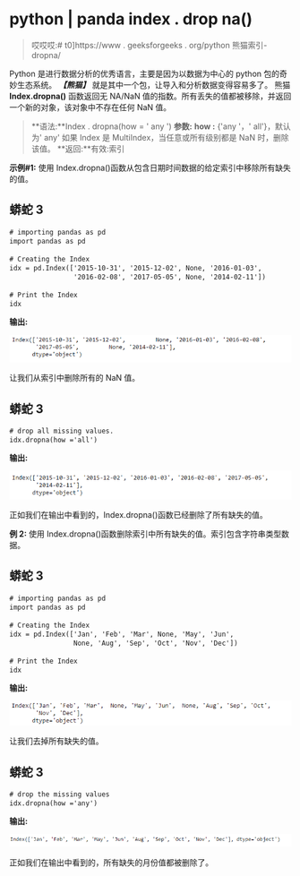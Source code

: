 # python | panda index . drop na()

> 哎哎哎:# t0]https://www . geeksforgeeks . org/python 熊猫索引-dropna/

Python 是进行数据分析的优秀语言，主要是因为以数据为中心的 python 包的奇妙生态系统。 ***【熊猫】*** 就是其中一个包，让导入和分析数据变得容易多了。
熊猫 **Index.dropna()** 函数返回无 NA/NaN 值的指数。所有丢失的值都被移除，并返回一个新的对象，该对象中不存在任何 NaN 值。

> **语法:**Index . dropna(how = ' any ')
> **参数:**
> **how :** {'any '，' all'}，默认为' any'
> 如果 Index 是 MultiIndex，当任意或所有级别都是 NaN 时，删除该值。
> **返回:**有效:索引

**示例#1:** 使用 Index.dropna()函数从包含日期时间数据的给定索引中移除所有缺失的值。

## 蟒蛇 3

```
# importing pandas as pd
import pandas as pd

# Creating the Index
idx = pd.Index(['2015-10-31', '2015-12-02', None, '2016-01-03',
                '2016-02-08', '2017-05-05', None, '2014-02-11'])

# Print the Index
idx
```

**输出:**

![](img/8b5869da154d458be1a325c8a1493b64.png)

让我们从索引中删除所有的 NaN 值。

## 蟒蛇 3

```
# drop all missing values.
idx.dropna(how ='all')
```

**输出:**

![](img/bba471483708dfc00ec5600c57536b13.png)

正如我们在输出中看到的，Index.dropna()函数已经删除了所有缺失的值。

**例 2:** 使用 Index.dropna()函数删除索引中所有缺失的值。索引包含字符串类型数据。

## 蟒蛇 3

```
# importing pandas as pd
import pandas as pd

# Creating the Index
idx = pd.Index(['Jan', 'Feb', 'Mar', None, 'May', 'Jun',
                None, 'Aug', 'Sep', 'Oct', 'Nov', 'Dec'])

# Print the Index
idx
```

**输出:**

![](img/37e5a5f0304479ab76e3afe72e42eafb.png)

让我们去掉所有缺失的值。

## 蟒蛇 3

```
# drop the missing values
idx.dropna(how ='any')
```

**输出:**

![](img/3707517cd789254e15080eda08872def.png)

正如我们在输出中看到的，所有缺失的月份值都被删除了。